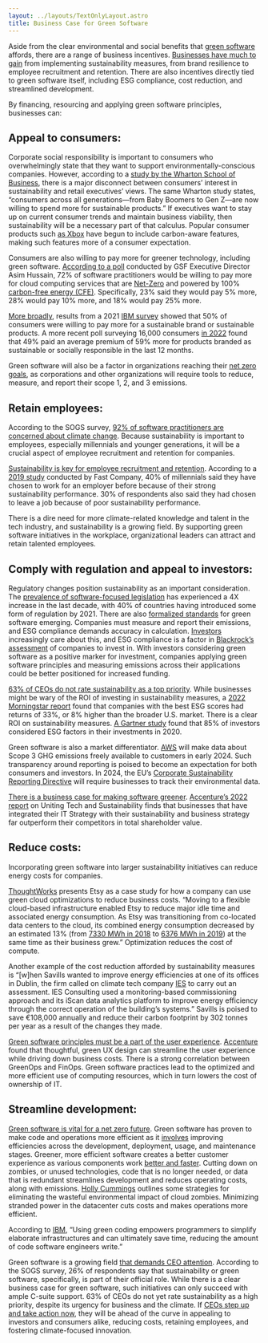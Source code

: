 ```yaml
---
layout: ../layouts/TextOnlyLayout.astro
title: Business Case for Green Software
---
```




  

Aside from the clear environmental and social benefits that [green software](https://learn.greensoftware.foundation/introduction/#what-is-green-software) affords, there are a range of business incentives. [Businesses have much to gain](/insights/green-software-business-case/) from implementing sustainability measures, from brand resilience to employee recruitment and retention. There are also incentives directly tied to green software itself, including ESG compliance, cost reduction, and streamlined development.

  

By financing, resourcing and applying green software principles, businesses can:

  

## Appeal to consumers:

  

Corporate social responsibility is important to consumers who overwhelmingly state that they want to support environmentally-conscious companies. However, according to a [study by the Wharton School of Business](https://www.forbes.com/sites/gregpetro/2022/03/11/consumers-demand-sustainable-products-and-shopping-formats/?sh=69ade5046a06), there is a major disconnect between consumers’ interest in sustainability and retail executives’ views. The same Wharton study states, “consumers across all generations—from Baby Boomers to Gen Z—are now willing to spend more for sustainable products.” If executives want to stay up on current consumer trends and maintain business viability, then sustainability will be a necessary part of that calculus. Popular consumer products such [as Xbox](/insights/green-software-gaming-industry/) have begun to include carbon-aware features, making such features more of a consumer expectation.

  

Consumers are also willing to pay more for greener technology, including green software. [According to a poll](https://greensoftware.foundation/articles/cloud-computing-the-business-case-for-100-carbon-free-energy) conducted by GSF Executive Director Asim Hussain, 72% of software practitioners would be willing to pay more for cloud computing services that are [Net-Zero](https://learn.greensoftware.foundation/climate-commitments#net-zero) and powered by 100% [carbon-free energy (CFE)](https://learn.greensoftware.foundation/climate-commitments#247-hourly-matching). Specifically, 23% said they would pay 5% more, 28% would pay 10% more, and 18% would pay 25% more.

  

[More broadly](/insights/63-percent-of-ceo-do-not-rate-sustainability-as-a-top-priority/), results from a 2021 [IBM survey](https://ibm.co/2022-consumer-study) showed that 50% of consumers were willing to pay more for a sustainable brand or sustainable products. A more recent poll surveying 16,000 consumers [in 2022](https://www.ibm.com/thought-leadership/institute-business-value/en-us/report/2022-sustainability-consumer-research) found that 49% paid an average premium of 59% more for products branded as sustainable or socially responsible in the last 12 months.

  

Green software will also be a factor in organizations reaching their [net zero goals](/insights/green-software-vital-for-net-zero/), as corporations and other organizations will require tools to reduce, measure, and report their scope 1, 2, and 3 emissions.

  

## Retain employees:

  

According to the SOGS survey, [92% of software practitioners are concerned about climate change](/insights/92-percent-of-software-practitioners-are-concerned-about-climate-change/). Because sustainability is important to employees, especially millennials and younger generations, it will be a crucial aspect of employee recruitment and retention for companies.

  

[Sustainability is key for employee recruitment and retention](/insights/sustainability-is-key-for-employee-recruitment-and-retention/). According to a [2019 study](https://www.fastcompany.com/90306556/most-millennials-would-take-a-pay-cut-to-work-at-a-sustainable-company) conducted by Fast Company, 40% of millennials said they have chosen to work for an employer before because of their strong sustainability performance. 30% of respondents also said they had chosen to leave a job because of poor sustainability performance.

  

There is a dire need for more climate-related knowledge and talent in the tech industry, and sustainability is a growing field. By supporting green software initiatives in the workplace, organizational leaders can attract and retain talented employees.

  

## Comply with regulation and appeal to investors:

  

Regulatory changes position sustainability as an important consideration. The [prevalence of software-focused legislation](/insights/software-legislation-has-quadrupled-in-the-last-decade/) has experienced a 4X increase in the last decade, with 40% of countries having introduced some form of regulation by 2021. There are also [formalized standards](/insights/green-software-standards-are-proliferating-rapidly/) for green software emerging. Companies must measure and report their emissions, and ESG compliance demands accuracy in calculation. [Investors](https://www.nytimes.com/2022/12/07/business/dealbook/blackrock-esg-activist-bluebell.html) increasingly care about this, and ESG compliance is a factor in [Blackrock’s assessment](https://www.blackrock.com/ch/individual/en/themes/sustainable-investing) of companies to invest in. With investors considering green software as a positive marker for investment, companies applying green software principles and measuring emissions across their applications could be better positioned for increased funding.

  

[63% of CEOs do not rate sustainability as a top priority](/insights/63-percent-of-ceo-do-not-rate-sustainability-as-a-top-priority/). While businesses might be wary of the ROI of investing in sustainability measures, a [2022 Morningstar report](https://www.morningstar.com/articles/1075190/why-sustainable-strategies-outperformed-in-2021) found that companies with the best ESG scores had returns of 33%, or 8% higher than the broader U.S. market. There is a clear ROI on sustainability measures. [A Gartner study](https://www.gartner.com/smarterwithgartner/the-esg-imperative-7-factors-for-finance-leaders-to-consider) found that 85% of investors considered ESG factors in their investments in 2020.

  

Green software is also a market differentiator. [AWS](https://www.computerweekly.com/news/366536493/AWS-confirms-Scope-3-GHG-emissions-data-will-be-made-freely-available-to-customers-in-early-2024) will make data about Scope 3 GHG emissions freely available to customers in early 2024. Such transparency around reporting is poised to become an expectation for both consumers and investors. In 2024, the EU’s [Corporate Sustainability Reporting Directive](https://www.ibm.com/blog/eu-csrd-explained/) will require businesses to track their environmental data.

  

[There is a business case for making software greener](/insights/green-software-business-case/). [Accenture’s 2022 report](https://www.accenture.com/us-en/insights/technology/uniting-technology-sustainability) on Uniting Tech and Sustainability finds that businesses that have integrated their IT Strategy with their sustainability and business strategy far outperform their competitors in total shareholder value.

  

## Reduce costs:

  

Incorporating green software into larger sustainability initiatives can reduce energy costs for companies.

  

[ThoughtWorks](https://www.thoughtworks.com/insights/articles/green-cloud) presents Etsy as a case study for how a company can use green cloud optimizations to reduce business costs. “Moving to a flexible cloud-based infrastructure enabled Etsy to reduce major idle time and associated energy consumption. As Etsy was transitioning from co-located data centers to the cloud, its combined energy consumption decreased by an estimated 13% (from [7330 MWh in 2018](http://d18rn0p25nwr6d.cloudfront.net/CIK-0001370637/b623b087-72ec-433b-85e6-0c82301d1f80.pdf) to [6376 MWh in 2019](https://d18rn0p25nwr6d.cloudfront.net/CIK-0001370637/d63aa848-ac0c-474c-9350-5b18888e84bf.pdf)) at the same time as their business grew.” Optimization reduces the cost of compute.

  

Another example of the cost reduction afforded by sustainability measures is “[w]hen Savills wanted to improve energy efficiencies at one of its offices in Dublin, the firm called on climate tech company [IES](http://www.iesve.com/) to carry out an assessment. IES Consulting used a monitoring-based commissioning approach and its iScan data analytics platform to improve energy efficiency through the correct operation of the building’s systems.” Savills is poised to save €108,000 annually and reduce their carbon footprint by 302 tonnes per year as a result of the changes they made.

  

[Green software principles must be a part of the user experience](/insights/green-software-principles-user-experience/). [Accenture](https://www.accenture.com/content/dam/accenture/final/a-com-migration/pdf/pdf-177/accenture-tech-sustainability-uniting-sustainability-and-technology.pdf#zoom=40) found that thoughtful, green UX design can streamline the user experience while driving down business costs. There is a strong correlation between GreenOps and FinOps. Green software practices lead to the optimized and more efficient use of computing resources, which in turn lowers the cost of ownership of IT.

  

## Streamline development:

  

[Green software is vital for a net zero future](/insights/green-software-vital-for-net-zero/). Green software has proven to make code and operations more efficient as it [involves](https://www.tcs.com/what-we-do/research/white-paper/greening-software-net-zero-emissions-sustainability) improving efficiencies across the development, deployment, usage, and maintenance stages. Greener, more efficient software creates a better customer experience as various components work [better and faster](https://www.infoq.com/news/2023/03/green-software-development/). Cutting down on zombies, or unused technologies, code that is no longer needed, or data that is redundant streamlines development and reduces operating costs, along with emissions. [Holly Cummings](https://hollycummins.com/cloud-zombies-qcon-london/) outlines some strategies for eliminating the wasteful environmental impact of cloud zombies. Minimizing stranded power in the datacenter cuts costs and makes operations more efficient.

  

According to [IBM](https://www.ibm.com/cloud/blog/green-codin), “Using green coding empowers programmers to simplify elaborate infrastructures and can ultimately save time, reducing the amount of code software engineers write.”

  

Green software is a growing field [that demands CEO attention](/insights/developers-for-eco-friendly-software-lack-resources/). According to the SOGS survey, 26% of respondents say that sustainability or green software, specifically, is part of their official role. While there is a clear business case for green software, such initiatives can only succeed with ample C-suite support. 63% of CEOs do not yet rate sustainability as a high priority, despite its urgency for business and the climate. If [CEOs step up and take action now](/insights/63-percent-of-ceo-do-not-rate-sustainability-as-a-top-priority/), they will be ahead of the curve in appealing to investors and consumers alike, reducing costs, retaining employees, and fostering climate-focused innovation.